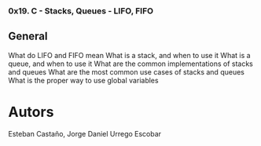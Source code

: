 ### 0x19. C - Stacks, Queues - LIFO, FIFO
## General
What do LIFO and FIFO mean
What is a stack, and when to use it
What is a queue, and when to use it
What are the common implementations of stacks and queues
What are the most common use cases of stacks and queues
What is the proper way to use global variables

# Autors
Esteban Castaño, Jorge Daniel Urrego Escobar
